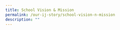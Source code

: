 ```yaml
---
title: School Vision & Mission
permalink: /our-ij-story/school-vision-n-mission
description: ""
---
```

